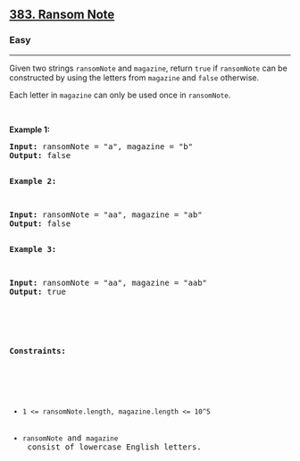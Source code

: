 <h2><a href="https://leetcode.com/problems/ransom-note/description/">383. Ransom Note</a></h2><h3>Easy</h3><hr><div><p>Given two strings <code>ransomNote</code> and <code>magazine</code>, return <code>true</code> if <code>ransomNote</code> can be constructed by using the letters from <code>magazine</code> and <code>false</code> otherwise.

Each letter in <code>magazine</code> can only be used once in <code>ransomNote</code>.


<p>&nbsp;</p>
<p><strong>Example 1:</strong></p>
<pre><strong>Input:</strong> ransomNote = "a", magazine = "b"
<strong>Output:</strong> false

<p><strong>Example 2:</strong></p>
<pre><strong>Input:</strong> ransomNote = "aa", magazine = "ab"
<strong>Output:</strong> false

<p><strong>Example 3:</strong></p>
<pre><strong>Input:</strong> ransomNote = "aa", magazine = "aab"
<strong>Output:</strong> true
<p>&nbsp;</p>

<p><strong>Constraints:</strong></p>

<ul>
	<li><code>1 <= ransomNote.length, magazine.length <= 10^5</code></li>
	<li><code>ransomNote</code> and <code>magazine</code> consist of lowercase English letters.</li>
</ul>
</div>